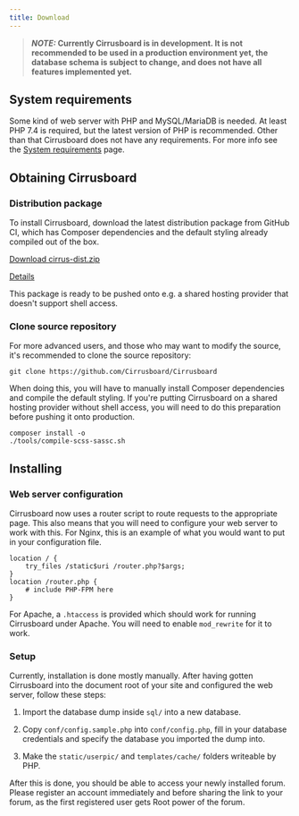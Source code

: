 ```yaml
---
title: Download
---
```


> ***NOTE:* Currently Cirrusboard is in development. It is not recommended to be used in a production environment yet, the database schema is subject to change, and does not have all features implemented yet.**

## System requirements
Some kind of web server with PHP and MySQL/MariaDB is needed. At least PHP 7.4 is required, but the latest version of PHP is recommended. Other than that Cirrusboard does not have any requirements. For more info see the [System requirements](System_Requirements) page.

## Obtaining Cirrusboard

### Distribution package
To install Cirrusboard, download the latest distribution package from GitHub CI, which has Composer dependencies and the default styling already compiled out of the box.

<a class="adorable-button" style="margin-bottom:0" href="https://github.com/Cirrusboard/Cirrusboard/releases/download/latest/cirrus-dist.zip">Download cirrus-dist.zip</a>

[Details](https://github.com/Cirrusboard/Cirrusboard/releases/tag/latest)

This package is ready to be pushed onto e.g. a shared hosting provider that doesn't support shell access.

### Clone source repository
For more advanced users, and those who may want to modify the source, it's recommended to clone the source repository:

```
git clone https://github.com/Cirrusboard/Cirrusboard
```

When doing this, you will have to manually install Composer dependencies and compile the default styling. If you're putting Cirrusboard on a shared hosting provider without shell access, you will need to do this preparation before pushing it onto production.

```
composer install -o
./tools/compile-scss-sassc.sh
```

## Installing

### Web server configuration
Cirrusboard now uses a router script to route requests to the appropriate page. This also means that you will need to configure your web server to work with this. For Nginx, this is an example of what you would want to put in your configuration file.

```nginx
location / {
	try_files /static$uri /router.php?$args;
}
location /router.php {
	# include PHP-FPM here
}
```

For Apache, a `.htaccess` is provided which should work for running Cirrusboard under Apache. You will need to enable `mod_rewrite` for it to work.

### Setup
Currently, installation is done mostly manually. After having gotten Cirrusboard into the document root of your site and configured the web server, follow these steps:

1. Import the database dump inside `sql/` into a new database.

1. Copy `conf/config.sample.php` into `conf/config.php`, fill in your database credentials and specify the database you imported the dump into.

1. Make the `static/userpic/` and `templates/cache/` folders writeable by PHP.

After this is done, you should be able to access your newly installed forum. Please register an account immediately and before sharing the link to your forum, as the first registered user gets Root power of the forum.
